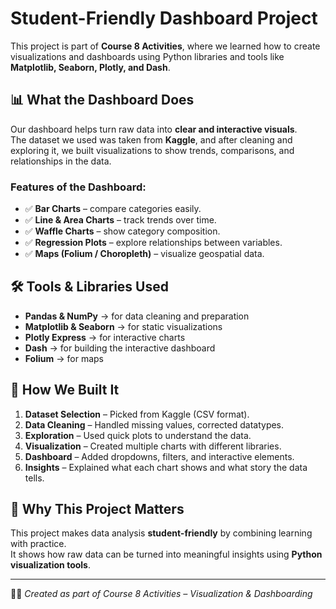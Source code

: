 
# Student-Friendly Dashboard Project

This project is part of **Course 8 Activities**, where we learned how to create visualizations and dashboards using Python libraries and tools like **Matplotlib, Seaborn, Plotly, and Dash**.

## 📊 What the Dashboard Does

Our dashboard helps turn raw data into **clear and interactive visuals**.  
The dataset we used was taken from **Kaggle**, and after cleaning and exploring it, we built visualizations to show trends, comparisons, and relationships in the data.

### Features of the Dashboard:
- ✅ **Bar Charts** – compare categories easily.  
- ✅ **Line & Area Charts** – track trends over time.  
- ✅ **Waffle Charts** – show category composition.  
- ✅ **Regression Plots** – explore relationships between variables.  
- ✅ **Maps (Folium / Choropleth)** – visualize geospatial data.  

## 🛠 Tools & Libraries Used
- **Pandas & NumPy** → for data cleaning and preparation  
- **Matplotlib & Seaborn** → for static visualizations  
- **Plotly Express** → for interactive charts  
- **Dash** → for building the interactive dashboard  
- **Folium** → for maps

## 🚀 How We Built It
1. **Dataset Selection** – Picked from Kaggle (CSV format).  
2. **Data Cleaning** – Handled missing values, corrected datatypes.  
3. **Exploration** – Used quick plots to understand the data.  
4. **Visualization** – Created multiple charts with different libraries.  
5. **Dashboard** – Added dropdowns, filters, and interactive elements.  
6. **Insights** – Explained what each chart shows and what story the data tells.

## 🎯 Why This Project Matters
This project makes data analysis **student-friendly** by combining learning with practice.  
It shows how raw data can be turned into meaningful insights using **Python visualization tools**.

---
👩‍💻 *Created as part of Course 8 Activities – Visualization & Dashboarding*

